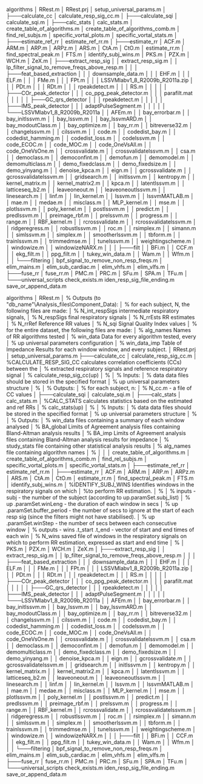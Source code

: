 
algorithms
│   RRest.m
│   RRest.prj
│   setup_universal_params.m
│
├───calculate_cc
│       calculate_resp_sig_cc.m
│
├───calculate_sqi
│       calculate_sqi.m
│
├───calc_stats
│       calc_stats.m
│       create_table_of_algorithms.m
│       create_table_of_algorithms_comb.m
│       find_rel_subjs.m
│       specific_vortal_plots.m
│       specific_vortal_stats.m
│
├───estimate_ref_rr
│       estimate_ref_rr.m
│
├───estimate_rr
│       ACF.m
│       ARM.m
│       ARP.m
│       ARPz.m
│       ARS.m
│       CtA.m
│       CtO.m
│       estimate_rr.m
│       find_spectral_peak.m
│       FTS.m
│       identify_subj_wins.m
│       PKS.m
│       PZX.m
│       WCH.m
│       ZeX.m
│
├───extract_resp_sig
│   │   extract_resp_sig.m
│   │   lp_filter_signal_to_remove_freqs_above_resp.m
│   │
│   ├───feat_based_extraction
│   │   │   downsample_data.m
│   │   │   EHF.m
│   │   │   ELF.m
│   │   │   FMe.m
│   │   │   FPt.m
│   │   │   LSSVMlabv1_8_R2009b_R2011a.zip
│   │   │   PDt.m
│   │   │   RDt.m
│   │   │   rpeakdetect.m
│   │   │   RS.m
│   │   │
│   │   ├───COr_peak_detector
│   │   │       co_ppg_peak_detector.m
│   │   │       parafilt.mat
│   │   │
│   │   ├───GC_qrs_detector
│   │   │       rpeakdetect.m
│   │   │
│   │   ├───IMS_peak_detector
│   │   │       adaptPulseSegment.m
│   │   │
│   │   └───LSSVMlabv1_8_R2009b_R2011a
│   │           AFEm.m
│   │           bay_errorbar.m
│   │           bay_initlssvm.m
│   │           bay_lssvm.m
│   │           bay_lssvmARD.m
│   │           bay_modoutClass.m
│   │           bay_optimize.m
│   │           bay_rr.m
│   │           bitreverse32.m
│   │           changelssvm.m
│   │           cilssvm.m
│   │           code.m
│   │           codedist_bay.m
│   │           codedist_hamming.m
│   │           codedist_loss.m
│   │           codelssvm.m
│   │           code_ECOC.m
│   │           code_MOC.m
│   │           code_OneVsAll.m
│   │           code_OneVsOne.m
│   │           crossvalidate.m
│   │           crossvalidatelssvm.m
│   │           csa.m
│   │           democlass.m
│   │           democonfint.m
│   │           demofun.m
│   │           demomodel.m
│   │           demomulticlass.m
│   │           demo_fixedclass.m
│   │           demo_fixedsize.m
│   │           demo_yinyang.m
│   │           denoise_kpca.m
│   │           eign.m
│   │           gcrossvalidate.m
│   │           gcrossvalidatelssvm.m
│   │           gridsearch.m
│   │           initlssvm.m
│   │           kentropy.m
│   │           kernel_matrix.m
│   │           kernel_matrix2.m
│   │           kpca.m
│   │           latentlssvm.m
│   │           latticeseq_b2.m
│   │           leaveoneout.m
│   │           leaveoneoutlssvm.m
│   │           linesearch.m
│   │           linf.m
│   │           lin_kernel.m
│   │           lssvm.m
│   │           lssvmMATLAB.m
│   │           mae.m
│   │           medae.m
│   │           misclass.m
│   │           MLP_kernel.m
│   │           mse.m
│   │           plotlssvm.m
│   │           poly_kernel.m
│   │           postlssvm.m
│   │           predict.m
│   │           predlssvm.m
│   │           preimage_rbf.m
│   │           prelssvm.m
│   │           progress.m
│   │           range.m
│   │           RBF_kernel.m
│   │           rcrossvalidate.m
│   │           rcrossvalidatelssvm.m
│   │           ridgeregress.m
│   │           robustlssvm.m
│   │           roc.m
│   │           rsimplex.m
│   │           simann.m
│   │           simlssvm.m
│   │           simplex.m
│   │           smootherlssvm.m
│   │           tbform.m
│   │           trainlssvm.m
│   │           trimmedmse.m
│   │           tunelssvm.m
│   │           weightingscheme.m
│   │           windowize.m
│   │           windowizeNARX.m
│   │
│   ├───filt
│   │       BFi.m
│   │       CCF.m
│   │       ekg_filt.m
│   │       ppg_filt.m
│   │       tukey_win_data.m
│   │       Wam.m
│   │       Wfm.m
│   │
│   └───filtering
│           bpf_signal_to_remove_non_resp_freqs.m
│           elim_mains.m
│           elim_sub_cardiac.m
│           elim_vhfs.m
│           elim_vlfs.m
│
├───fuse_rr
│       fuse_rr.m
│       PMC.m
│       PRC.m
│       SFu.m
│       SPA.m
│       TFu.m
│
└───universal_scripts
        check_exists.m
        iden_resp_sig_file_ending.m
        save_or_append_data.m


algorithms
│   RRest.m
│       %   Outputs (to "db_name"\Analysis_files\Component_Data): 
│       %       for each subject, N, the following files are made:
│       %           N_int_respSigs      intermediate respiratory signals,
│       %           N_respSigs          final respiratory signals
│       %           N_rrEsts            RR estimates
│       %           N_rrRef             Reference RR values
│       %           N_sqi               Signal Quality Index values
│       %       for the entire dataset, the following files are made:
│       %           alg_names           Names of RR algorithms tested
│       %           win_data            Data for every algorithm tested, every
│       %           up                  universal parameters configuration
│       %           win_data_imp        Table of Impedance Results for each window window, and every subject.
│   RRest.prj
│   setup_universal_params.m
├───calculate_cc
│       calculate_resp_sig_cc.m
│           %CALCULATE_RESP_SIG_CC calculates correlation coefficients (CCs) between the
│           % extracted respiratory signals and reference respiratory signal
│           %	            calculate_resp_sig_cc(up)
│           %
│           %	Inputs:
│           %		data            data files should be stored in the specified format
│           %       up              universal parameters structure
│           %
│           %	Outputs:
│           %       	for each subject, n:
│           %       N_cc.m          - a file of CC values
│
├───calculate_sqi
│       calculate_sqi.m
│
├───calc_stats
│       calc_stats.m
│            %CALC_STATS calculates statistics based on the estimated and ref RRs
│            %	            calc_stats(up)
│            %
│            %	Inputs:
│            %		data             data files should be stored in the specified format
│            %       up              universal parameters structure
│            %
│            %	Outputs:
│            %       win_data        files containing a summary of each window analysed
│            %       BA_global           Limits of Agreement analysis files containing Bland-Altman analysis results 
│            %       BA_imp              Limits of Agreement analysis files containing Bland-Altman analysis results for impedance
│            %       study_stats     file containing other statistical analysis results
│            %       alg_names       file containing algorithm names
│            %
│
│
│       create_table_of_algorithms.m
│       create_table_of_algorithms_comb.m
│       find_rel_subjs.m
│       specific_vortal_plots.m
│       specific_vortal_stats.m
│
├───estimate_ref_rr
│       estimate_ref_rr.m
│
├───estimate_rr
│       ACF.m
│       ARM.m
│       ARP.m
│       ARPz.m
│       ARS.m
│       CtA.m
│       CtO.m
│       estimate_rr.m
│       find_spectral_peak.m
│       FTS.m
│       identify_subj_wins.m
│            %IDENTIFY_SUBJ_WINS Identifies windows in the respiratory signals on which
│            %to perform RR estimation. 
│            %
│            %   inputs -    subj        - the number of the subject (according to up.paramSet.subj_list)
│            %               up          .paramSet.winLeng - the duration of each window in secs
│            %               up          .paramSet.buffer_period - the number of secs to ignore at the start of each resp sig (since the filters might not have stabilised).
│            %               up          .paramSet.winStep - the number of secs between each consecutive window
│            %   outputs -   wins        .t_start .t_end - vector of start and end times of each win
│            %               N_wins      saved file of windows in the respiratory signals on which to perform RR estimation, expressed as start and end time 
│            %
│       PKS.m
│       PZX.m
│       WCH.m
│       ZeX.m
│
├───extract_resp_sig
│   │   extract_resp_sig.m
│   │   lp_filter_signal_to_remove_freqs_above_resp.m
│   │
│   ├───feat_based_extraction
│   │   │   downsample_data.m
│   │   │   EHF.m
│   │   │   ELF.m
│   │   │   FMe.m
│   │   │   FPt.m
│   │   │   LSSVMlabv1_8_R2009b_R2011a.zip
│   │   │   PDt.m
│   │   │   RDt.m
│   │   │   rpeakdetect.m
│   │   │   RS.m
│   │   │
│   │   ├───COr_peak_detector
│   │   │       co_ppg_peak_detector.m
│   │   │       parafilt.mat
│   │   │
│   │   ├───GC_qrs_detector
│   │   │       rpeakdetect.m
│   │   │
│   │   ├───IMS_peak_detector
│   │   │       adaptPulseSegment.m
│   │   │
│   │   └───LSSVMlabv1_8_R2009b_R2011a
│   │           AFEm.m
│   │           bay_errorbar.m
│   │           bay_initlssvm.m
│   │           bay_lssvm.m
│   │           bay_lssvmARD.m
│   │           bay_modoutClass.m
│   │           bay_optimize.m
│   │           bay_rr.m
│   │           bitreverse32.m
│   │           changelssvm.m
│   │           cilssvm.m
│   │           code.m
│   │           codedist_bay.m
│   │           codedist_hamming.m
│   │           codedist_loss.m
│   │           codelssvm.m
│   │           code_ECOC.m
│   │           code_MOC.m
│   │           code_OneVsAll.m
│   │           code_OneVsOne.m
│   │           crossvalidate.m
│   │           crossvalidatelssvm.m
│   │           csa.m
│   │           democlass.m
│   │           democonfint.m
│   │           demofun.m
│   │           demomodel.m
│   │           demomulticlass.m
│   │           demo_fixedclass.m
│   │           demo_fixedsize.m
│   │           demo_yinyang.m
│   │           denoise_kpca.m
│   │           eign.m
│   │           gcrossvalidate.m
│   │           gcrossvalidatelssvm.m
│   │           gridsearch.m
│   │           initlssvm.m
│   │           kentropy.m
│   │           kernel_matrix.m
│   │           kernel_matrix2.m
│   │           kpca.m
│   │           latentlssvm.m
│   │           latticeseq_b2.m
│   │           leaveoneout.m
│   │           leaveoneoutlssvm.m
│   │           linesearch.m
│   │           linf.m
│   │           lin_kernel.m
│   │           lssvm.m
│   │           lssvmMATLAB.m
│   │           mae.m
│   │           medae.m
│   │           misclass.m
│   │           MLP_kernel.m
│   │           mse.m
│   │           plotlssvm.m
│   │           poly_kernel.m
│   │           postlssvm.m
│   │           predict.m
│   │           predlssvm.m
│   │           preimage_rbf.m
│   │           prelssvm.m
│   │           progress.m
│   │           range.m
│   │           RBF_kernel.m
│   │           rcrossvalidate.m
│   │           rcrossvalidatelssvm.m
│   │           ridgeregress.m
│   │           robustlssvm.m
│   │           roc.m
│   │           rsimplex.m
│   │           simann.m
│   │           simlssvm.m
│   │           simplex.m
│   │           smootherlssvm.m
│   │           tbform.m
│   │           trainlssvm.m
│   │           trimmedmse.m
│   │           tunelssvm.m
│   │           weightingscheme.m
│   │           windowize.m
│   │           windowizeNARX.m
│   │
│   ├───filt
│   │       BFi.m
│   │       CCF.m
│   │       ekg_filt.m
│   │       ppg_filt.m
│   │       tukey_win_data.m
│   │       Wam.m
│   │       Wfm.m
│   │
│   └───filtering
│           bpf_signal_to_remove_non_resp_freqs.m
│           elim_mains.m
│           elim_sub_cardiac.m
│           elim_vhfs.m
│           elim_vlfs.m
│
├───fuse_rr
│       fuse_rr.m
│       PMC.m
│       PRC.m
│       SFu.m
│       SPA.m
│       TFu.m
│
└───universal_scripts
        check_exists.m
        iden_resp_sig_file_ending.m
        save_or_append_data.m